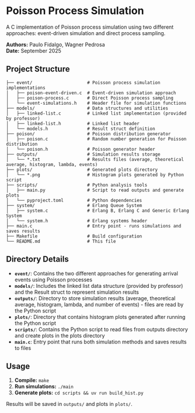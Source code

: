 # Poisson Process Simulation

A C implementation of Poisson process simulation using two different approaches: event-driven simulation and direct process sampling.

**Authors:** Paulo Fidalgo, Wagner Pedrosa  
**Date:** September 2025

## Project Structure

```
├── event/                     # Poisson process simulation implementations
│   ├── poison-event-driven.c  # Event-driven simulation approach
│   ├── poison-process.c       # Direct Poisson process sampling
│   └── event-simulations.h    # Header file for simulation functions
├── models/                    # Data structures and utilities
│   ├── linked-list.c          # Linked list implementation (provided by professor)
│   ├── linked-list.h          # Linked list header
│   └── models.h               # Result struct definition
├── poison/                    # Poisson distribution generator
│   ├── poison.c               # Random number generation for Poisson distribution
│   └── poison.h               # Poisson generator header
├── outputs/                   # Simulation results storage
│   └── *.txt                  # Results files (average, theoretical average, histogram, lambda, events)
├── plots/                     # Generated plots directory
│   └── *.png                  # Histogram plots generated by Python script
├── scripts/                   # Python analysis tools
│   ├── main.py                # Script to read outputs and generate plots
│   └── pyproject.toml         # Python dependencies
├── system/                    # Erlang Queue System
│   ├── system.c               # Erlang B, Erlang C and Generic Erlang System
│   └── system.h               # Erlang systems header
├── main.c                     # Entry point - runs simulations and saves results
├── Makefile                   # Build configuration
└── README.md                  # This file
```

## Directory Details

- **`event/`**: Contains the two different approaches for generating arrival events using Poisson processes
- **`models/`**: Includes the linked list data structure (provided by professor) and the Result struct to represent simulation results
- **`outputs/`**: Directory to store simulation results (average, theoretical average, histogram, lambda, and number of events) - files are read by the Python script
- **`plots/`**: Directory that contains histogram plots generated after running the Python script
- **`scripts/`**: Contains the Python script to read files from outputs directory and create plots in the plots directory
- **`main.c`**: Entry point that runs both simulation methods and saves results to files

## Usage

1. **Compile:** `make`
2. **Run simulations:** `./main`
3. **Generate plots:** `cd scripts && uv run build_hist.py`

Results will be saved in `outputs/` and plots in `plots/`.
